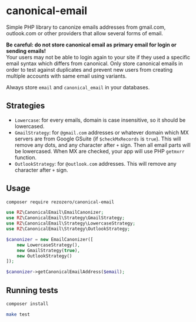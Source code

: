# canonical-email
Simple PHP library to canonize emails addresses from gmail.com, outlook.com or other providers that allow several forms of email.

**Be careful: do not store canonical email as primary email for login or sending emails!**    
Your users may not be able to login again to your site if they used a specific email syntax which differs from canonical. Only store canonical emails in order to test against duplicates and prevent new users from creating multiple accounts with same email using variants.

Always store `email` and `canonical_email` in your databases.

## Strategies

- `Lowercase`: for every emails, domain is case insensitive, so it should be lowercased.
- `GmailStrategy`: for `@gmail.com` addresses or whatever domain which MX servers are from Google GSuite (if `$checkMxRecords` is `true`). This will remove any dots, and any character after `+` sign. Then all email parts will be lowercased. When MX are checked, your app will use PHP `getmxrr` function.
- `OutlookStrategy`: for `@outlook.com` addresses. This will remove any character after `+` sign.

## Usage

```bash
composer require rezozero/canonical-email
```

```php
use RZ\CanonicalEmail\EmailCanonizer;
use RZ\CanonicalEmail\Strategy\GmailStrategy;
use RZ\CanonicalEmail\Strategy\LowercaseStrategy;
use RZ\CanonicalEmail\Strategy\OutlookStrategy;

$canonizer = new EmailCanonizer([
    new LowercaseStrategy(),
    new GmailStrategy(true),
    new OutlookStrategy()
]);

$canonizer->getCanonicalEmailAddress($email);
```

## Running tests

```bash
composer install

make test
```
